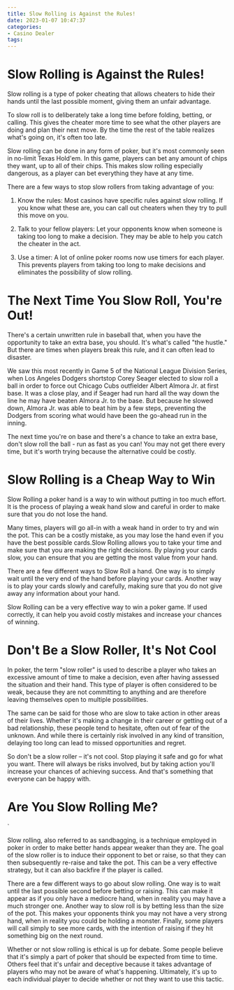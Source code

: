 ```yaml
---
title: Slow Rolling is Against the Rules!
date: 2023-01-07 10:47:37
categories:
- Casino Dealer
tags:
---
```



#  Slow Rolling is Against the Rules!

Slow rolling is a type of poker cheating that allows cheaters to hide their hands until the last possible moment, giving them an unfair advantage.

To slow roll is to deliberately take a long time before folding, betting, or calling. This gives the cheater more time to see what the other players are doing and plan their next move. By the time the rest of the table realizes what's going on, it's often too late.

Slow rolling can be done in any form of poker, but it's most commonly seen in no-limit Texas Hold'em. In this game, players can bet any amount of chips they want, up to all of their chips. This makes slow rolling especially dangerous, as a player can bet everything they have at any time.

There are a few ways to stop slow rollers from taking advantage of you:

1) Know the rules: Most casinos have specific rules against slow rolling. If you know what these are, you can call out cheaters when they try to pull this move on you.

2) Talk to your fellow players: Let your opponents know when someone is taking too long to make a decision. They may be able to help you catch the cheater in the act.

3) Use a timer: A lot of online poker rooms now use timers for each player. This prevents players from taking too long to make decisions and eliminates the possibility of slow rolling.

#  The Next Time You Slow Roll, You're Out!

There's a certain unwritten rule in baseball that, when you have the opportunity to take an extra base, you should. It's what's called "the hustle." But there are times when players break this rule, and it can often lead to disaster.

We saw this most recently in Game 5 of the National League Division Series, when Los Angeles Dodgers shortstop Corey Seager elected to slow roll a ball in order to force out Chicago Cubs outfielder Albert Almora Jr. at first base. It was a close play, and if Seager had run hard all the way down the line he may have beaten Almora Jr. to the base. But because he slowed down, Almora Jr. was able to beat him by a few steps, preventing the Dodgers from scoring what would have been the go-ahead run in the inning.

The next time you're on base and there's a chance to take an extra base, don't slow roll the ball - run as fast as you can! You may not get there every time, but it's worth trying because the alternative could be costly.

#  Slow Rolling is a Cheap Way to Win

Slow Rolling a poker hand is a way to win without putting in too much effort. It is the process of playing a weak hand slow and careful in order to make sure that you do not lose the hand.

Many times, players will go all-in with a weak hand in order to try and win the pot. This can be a costly mistake, as you may lose the hand even if you have the best possible cards.Slow Rolling allows you to take your time and make sure that you are making the right decisions. By playing your cards slow, you can ensure that you are getting the most value from your hand.

There are a few different ways to Slow Roll a hand. One way is to simply wait until the very end of the hand before playing your cards. Another way is to play your cards slowly and carefully, making sure that you do not give away any information about your hand.

Slow Rolling can be a very effective way to win a poker game. If used correctly, it can help you avoid costly mistakes and increase your chances of winning.

#  Don't Be a Slow Roller, It's Not Cool

In poker, the term "slow roller" is used to describe a player who takes an excessive amount of time to make a decision, even after having assessed the situation and their hand. This type of player is often considered to be weak, because they are not committing to anything and are therefore leaving themselves open to multiple possibilities.

The same can be said for those who are slow to take action in other areas of their lives. Whether it's making a change in their career or getting out of a bad relationship, these people tend to hesitate, often out of fear of the unknown. And while there is certainly risk involved in any kind of transition, delaying too long can lead to missed opportunities and regret.

So don't be a slow roller – it's not cool. Stop playing it safe and go for what you want. There will always be risks involved, but by taking action you'll increase your chances of achieving success. And that's something that everyone can be happy with.

#  Are You Slow Rolling Me?

`

Slow rolling, also referred to as sandbagging, is a technique employed in poker in order to make better hands appear weaker than they are. The goal of the slow roller is to induce their opponent to bet or raise, so that they can then subsequently re-raise and take the pot. This can be a very effective strategy, but it can also backfire if the player is called.

There are a few different ways to go about slow rolling. One way is to wait until the last possible second before betting or raising. This can make it appear as if you only have a mediocre hand, when in reality you may have a much stronger one. Another way to slow roll is by betting less than the size of the pot. This makes your opponents think you may not have a very strong hand, when in reality you could be holding a monster. Finally, some players will call simply to see more cards, with the intention of raising if they hit something big on the next round.

Whether or not slow rolling is ethical is up for debate. Some people believe that it's simply a part of poker that should be expected from time to time. Others feel that it's unfair and deceptive because it takes advantage of players who may not be aware of what's happening. Ultimately, it's up to each individual player to decide whether or not they want to use this tactic.